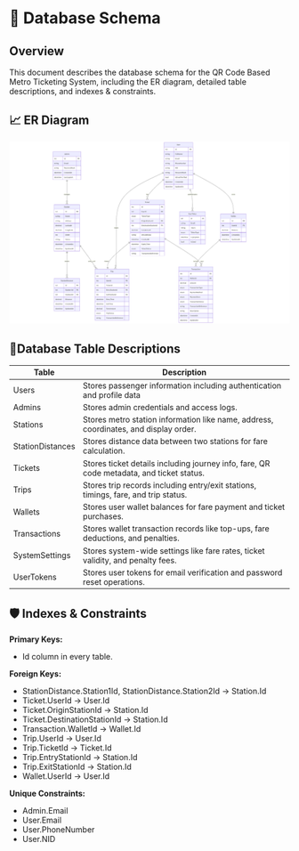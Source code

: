 
# 📄 Database Schema

## Overview
This document describes the database schema for the QR Code Based Metro Ticketing System, including the ER diagram, detailed table descriptions, and indexes & constraints.

## 📈 ER Diagram

![Alt](Images/scahema-diagram.png)

## 🧩Database Table Descriptions

| Table           | Description                                                                                     |
|----------------|-------------------------------------------------------------------------------------------------|
| Users          | Stores passenger information including authentication and profile data        |
| Admins         | Stores admin credentials and access logs.                                              |
| Stations       | Stores metro station information like name, address, coordinates, and display order.             |
| StationDistances | Stores distance data between two stations for fare calculation.                               |
| Tickets        | Stores ticket details including journey info, fare, QR code metadata, and ticket status.         |
| Trips          | Stores trip records including entry/exit stations, timings, fare, and trip status.               |
| Wallets        | Stores user wallet balances for fare payment and ticket purchases.                               |
| Transactions   | Stores wallet transaction records like top-ups, fare deductions, and penalties.                  |
| SystemSettings | Stores system-wide settings like fare rates, ticket validity, and penalty fees.                  |
| UserTokens     | Stores user tokens for email verification and password reset operations.                         |


## 🛡️ Indexes & Constraints
**Primary Keys:**
 - Id column in every table.

**Foreign Keys:**

 - StationDistance.Station1Id, StationDistance.Station2Id → Station.Id
 - Ticket.UserId → User.Id
 - Ticket.OriginStationId → Station.Id
 - Ticket.DestinationStationId → Station.Id
 - Transaction.WalletId → Wallet.Id
 - Trip.UserId → User.Id
 - Trip.TicketId → Ticket.Id
 - Trip.EntryStationId → Station.Id
 - Trip.ExitStationId → Station.Id
 - Wallet.UserId → User.Id

**Unique Constraints:**
 - Admin.Email
 - User.Email
 - User.PhoneNumber
 - User.NID

